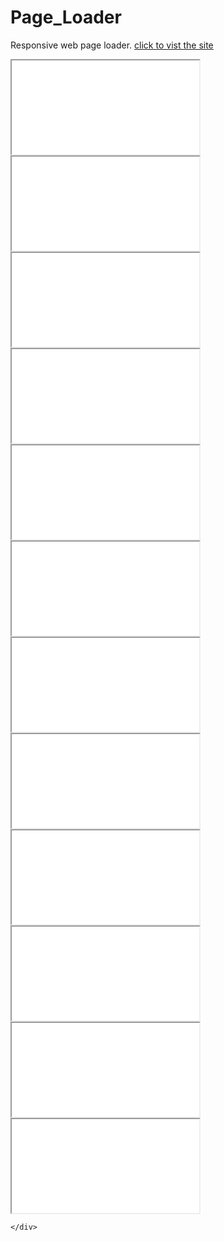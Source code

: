 # Page_Loader
Responsive web page loader.
[click to vist the site](https://shivesh947.github.io/Page_Loader/display.html)
<div id="main">
	<iframe src="loader1.html" scrolling="no" id="i1"></iframe>
	<iframe src="loader2.html"  scrolling="no" id="i2"></iframe>
	<iframe src="loader3.html"  scrolling="no" id="i3"></iframe>
	<iframe src="loader4.html"  scrolling="no" id="i4"></iframe>
	<iframe src="loader5.html" scrolling="no" id="i5"></iframe>
	<iframe src="loader6.html"  scrolling="no" id="i6"></iframe>
	<iframe src="loader7.html"  scrolling="no" id="i7"></iframe>
	<iframe src="loader8.html"  scrolling="no" id="i8"></iframe>
	<iframe src="loader9.html"  scrolling="no" id="i9"></iframe>
	<iframe src="loader10.html" scrolling="no" id="i10"></iframe>
	<iframe src="loader11.html"  scrolling="no" id="i11"></iframe>
	<iframe src="loader12.html"  scrolling="no" id="i12"></iframe>

	
	</div>

